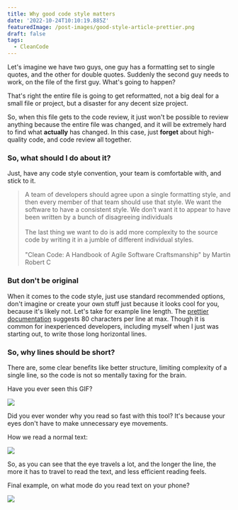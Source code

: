 ```yaml
---
title: Why good code style matters
date: '2022-10-24T10:10:19.885Z'
featuredImage: /post-images/good-style-article-prettier.png
draft: false
tags:
  - CleanCode
---
```


Let's imagine we have two guys, one guy has a formatting set to single quotes, and the other for double quotes. Suddenly the second guy needs to work, on the file of the first guy. What's going to happen?

That's right the entire file is going to get reformatted, not a big deal for a small file or project, but a disaster for any decent size project.

So, when this file gets to the code review, it just won't be possible to review anything because the entire file was changed, and it will be extremely hard to find what **actually** has changed. In this case, just **forget** about high-quality code, and code review all together.

### So, what should I do about it?

Just, have any code style convention, your team is comfortable with, and stick to it.

> A team of developers should agree upon a single formatting style, and then every member of that team should use that style. We want the software to have a consistent style. We don’t want it to appear to have been written by a bunch of disagreeing individuals\
> \
> The last thing we want to do is add more complexity to the source code by writing it in a jumble of different individual styles.\
> \
> "Clean Code: A Handbook of Agile Software Craftsmanship" by Martin Robert C

### But don't be original

When it comes to the code style, just use standard recommended options, don't imagine or create your own stuff just because it looks cool for you, because it's likely not. Let's take for example line length. The [prettier documentation](https://prettier.io/docs/en/options.html) suggests 80 characters per line at max. Though it is common for inexperienced developers, including myself when I just was starting out, to write those long horizontal lines.

### So, why lines should be short?

There are, some clear benefits like better structure, limiting complexity of a single line, so the code is not so mentally taxing for the brain.

Have you ever seen this GIF?

![](https://i.imgur.com/2c5OGeq.gif)

Did you ever wonder why you read so fast with this tool? It's because your eyes don't have to make unnecessary eye movements.

How we read a normal text:

![](/post-images/eye-reading-text-example.png)

So, as you can see that the eye travels a lot, and the longer the line, the more it has to travel to read the text, and less efficient reading feels.

Final example, on what mode do you read text on your phone?

![](/post-images/portrait-vs-landscape.png)

